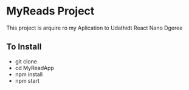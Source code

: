 # MyReads Project
This project is arquire ro my Aplication to Udathidt React Nano Dgeree



## To Install 
- git clone 
- cd MyReadApp
- npm install
-  npm start
